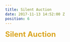 ```yaml
---
title: Silent Auction
date: 2017-11-13 14:52:00 Z
position: 6
---
```


<div><b>
<font size="5" color="GoldenRod">Silent Auction</font>
</b>
</div>